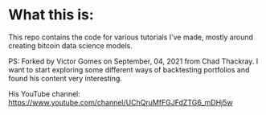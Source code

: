 # What this is:

This repo contains the code for various tutorials I've made, mostly around creating bitcoin data science models. 


PS:
Forked by Victor Gomes on September, 04, 2021 from Chad Thackray. I want to start exploring some different ways of backtesting portfolios and found his content very interesting.

His YouTube channel: https://www.youtube.com/channel/UChQruMfFGJFdZTG6_mDHj5w
